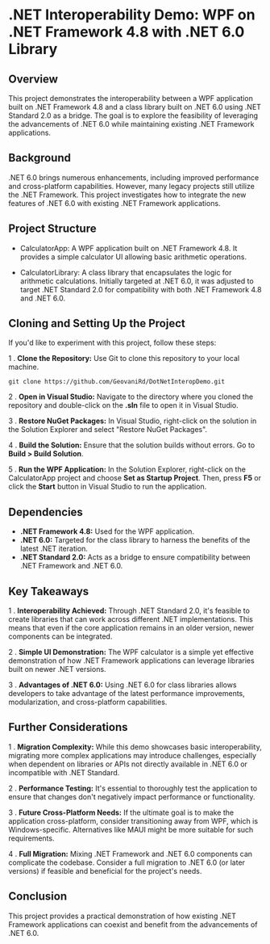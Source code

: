 # .NET Interoperability Demo: WPF on .NET Framework 4.8 with .NET 6.0 Library

## Overview

This project demonstrates the interoperability between a WPF application built on .NET Framework 4.8 and a class library built on .NET 6.0 using .NET Standard 2.0 as a bridge. The goal is to explore the feasibility of leveraging the advancements of .NET 6.0 while maintaining existing .NET Framework applications.

## Background

.NET 6.0 brings numerous enhancements, including improved performance and cross-platform capabilities. However, many legacy projects still utilize the .NET Framework. This project investigates how to integrate the new features of .NET 6.0 with existing .NET Framework applications. 

## Project Structure

* CalculatorApp: A WPF application built on .NET Framework 4.8. It provides a simple calculator UI allowing basic arithmetic operations.

* CalculatorLibrary: A class library that encapsulates the logic for arithmetic calculations. Initially targeted at .NET 6.0, it was adjusted to target .NET Standard 2.0 for compatibility with both .NET Framework 4.8 and .NET 6.0.

## Cloning and Setting Up the Project

If you'd like to experiment with this project, follow these steps:

1 . **Clone the Repository:** Use Git to clone this repository to your local machine.

``` 
git clone https://github.com/GeovaniRd/DotNetInteropDemo.git
```

2 . **Open in Visual Studio:** Navigate to the directory where you cloned the repository and double-click on the **.sln** file to open it in Visual Studio.

3 . **Restore NuGet Packages:** In Visual Studio, right-click on the solution in the Solution Explorer and select "Restore NuGet Packages".

4 . **Build the Solution:** Ensure that the solution builds without errors. Go to **Build > Build Solution**.

5 . **Run the WPF Application:** In the Solution Explorer, right-click on the CalculatorApp project and choose **Set as Startup Project**. Then, press **F5** or click the **Start** button in Visual Studio to run the application.

## Dependencies
* **.NET Framework 4.8:** Used for the WPF application.
* **.NET 6.0:** Targeted for the class library to harness the benefits of the latest .NET iteration.
* **.NET Standard 2.0:** Acts as a bridge to ensure compatibility between .NET Framework and .NET 6.0.

## Key Takeaways

1 . **Interoperability Achieved:** Through .NET Standard 2.0, it's feasible to create libraries that can work across different .NET implementations. This means that even if the core application remains in an older version, newer components can be integrated.

2 . **Simple UI Demonstration:** The WPF calculator is a simple yet effective demonstration of how .NET Framework applications can leverage libraries built on newer .NET versions.

3 . **Advantages of .NET 6.0:** Using .NET 6.0 for class libraries allows developers to take advantage of the latest performance improvements, modularization, and cross-platform capabilities.


## Further Considerations

1 . **Migration Complexity:** While this demo showcases basic interoperability, migrating more complex applications may introduce challenges, especially when dependent on libraries or APIs not directly available in .NET 6.0 or incompatible with .NET Standard.

2 . **Performance Testing:** It's essential to thoroughly test the application to ensure that changes don't negatively impact performance or functionality.

3 . **Future Cross-Platform Needs:** If the ultimate goal is to make the application cross-platform, consider transitioning away from WPF, which is Windows-specific. Alternatives like MAUI might be more suitable for such requirements.

4 . **Full Migration:** Mixing .NET Framework and .NET 6.0 components can complicate the codebase. Consider a full migration to .NET 6.0 (or later versions) if feasible and beneficial for the project's needs.

## Conclusion

This project provides a practical demonstration of how existing .NET Framework applications can coexist and benefit from the advancements of .NET 6.0.
